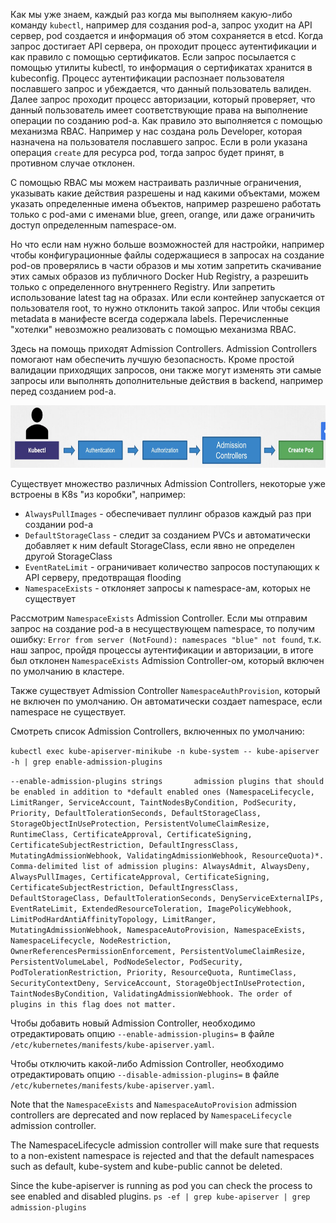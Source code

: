 Как мы уже знаем, каждый раз когда мы выполняем какую-либо команду `kubectl`, например для создания pod-а, запрос уходит на API сервер, pod создается и информация об этом сохраняется в etcd. Когда запрос достигает API сервера, он проходит процесс аутентификации и как правило с помощью сертификатов. Если запрос посылается с помощью утилиты kubectl, то информация о сертификатах хранится в kubeconfig.
Процесс аутентификации распознает пользователя пославшего запрос и убеждается, что данный пользователь валиден. Далее запрос проходит процесс авторизации, который проверяет, что данный пользователь имеет соответствующие права на выполнение операции по созданию pod-а. Как правило это выполняется с помощью механизма RBAC. Например у нас создана роль Developer, которая назначена на пользователя пославшего запрос. Если в роли указана операция `create` для ресурса pod, тогда запрос будет принят, в противном случае отклонен.

С помощью RBAC мы можем настраивать различные ограничения, указывать какие действия разрешены и над какими объектами, можем указать определенные имена объектов, например разрешено работать только с pod-ами с именами blue, green, orange, или даже ограничить доступ определенным namespace-ом.

Но что если нам нужно больше возможностей для настройки, например чтобы конфигурационные файлы содержащиеся в запросах на создание pod-ов проверялись в части образов и мы хотим запретить скачивание этих самых образов из публичного Docker Hub Registry, а разрешить только с определенного внутреннего Registry. Или запретить использование latest tag на образах. Или если контейнер запускается от пользователя root, то нужно отклонить такой запрос. Или чтобы секция metadata в манифесте всегда содержала labels. Перечисленные "хотелки" невозможно реализовать с помощью механизма RBAC.

Здесь на помощь приходят Admission Controllers. Admission Controllers помогают нам обеспечить лучшую безопасность. Кроме простой валидации приходящих запросов, они также могут изменять эти самые запросы или выполнять дополнительные действия в backend, например перед созданием pod-а.

<img src="image.png" width="800" height="100"><br>

Существует множество различных Admission Controllers, некоторые уже встроены в K8s "из коробки", например:
- `AlwaysPullImages` - обеспечивает пуллинг образов каждый раз при создании pod-а
- `DefaultStorageClass` - следит за созданием PVCs и автоматически добавляет к ним default StorageClass, если явно не определен другой StorageClass
- `EventRateLimit` - ограничивает количество запросов поступающих к API серверу, предотвращая flooding
- `NamespaceExists` - отклоняет запросы к namespace-ам, которых не существует

Рассмотрим `NamespaceExists` Admission Controller. Если мы отправим запрос на создание pod-а в несуществующем namespace, то получим ошибку: `Error from server (NotFound): namespaces "blue" not found`, т.к. наш запрос, пройдя процессы аутентификации и авторизации, в итоге был отклонен `NamespaceExists` Admission Controller-ом, который включен по умолчанию в кластере.

Также существует Admission Controller `NamespaceAuthProvision`, который не включен по умолчанию. Он автоматически создает namespace, если namespace не существует.

Смотреть список Admission Controllers, включенных по умолчанию:

`kubectl exec kube-apiserver-minikube -n kube-system -- kube-apiserver -h | grep enable-admission-plugins`

`--enable-admission-plugins strings       admission plugins that should be enabled in addition to *default enabled ones (NamespaceLifecycle, LimitRanger, ServiceAccount, TaintNodesByCondition, PodSecurity, Priority, DefaultTolerationSeconds, DefaultStorageClass, StorageObjectInUseProtection, PersistentVolumeClaimResize, RuntimeClass, CertificateApproval, CertificateSigning, CertificateSubjectRestriction, DefaultIngressClass, MutatingAdmissionWebhook, ValidatingAdmissionWebhook, ResourceQuota)*. Comma-delimited list of admission plugins: AlwaysAdmit, AlwaysDeny, AlwaysPullImages, CertificateApproval, CertificateSigning, CertificateSubjectRestriction, DefaultIngressClass, DefaultStorageClass, DefaultTolerationSeconds, DenyServiceExternalIPs, EventRateLimit, ExtendedResourceToleration, ImagePolicyWebhook, LimitPodHardAntiAffinityTopology, LimitRanger, MutatingAdmissionWebhook, NamespaceAutoProvision, NamespaceExists, NamespaceLifecycle, NodeRestriction, OwnerReferencesPermissionEnforcement, PersistentVolumeClaimResize, PersistentVolumeLabel, PodNodeSelector, PodSecurity, PodTolerationRestriction, Priority, ResourceQuota, RuntimeClass, SecurityContextDeny, ServiceAccount, StorageObjectInUseProtection, TaintNodesByCondition, ValidatingAdmissionWebhook. The order of plugins in this flag does not matter.`

Чтобы добавить новый Admission Controller, необходимо отредактировать опцию `--enable-admission-plugins=` в файле `/etc/kubernetes/manifests/kube-apiserver.yaml`.

Чтобы отключить какой-либо Admission Controller, необходимо отредактировать опцию `--disable-admission-plugins=` в файле `/etc/kubernetes/manifests/kube-apiserver.yaml`.

Note that the `NamespaceExists` and `NamespaceAutoProvision` admission controllers are deprecated and now replaced by `NamespaceLifecycle` admission controller.

The NamespaceLifecycle admission controller will make sure that requests to a non-existent namespace is rejected and that the default namespaces such as default, kube-system and kube-public cannot be deleted.

Since the kube-apiserver is running as pod you can check the process to see enabled and disabled plugins.
`ps -ef | grep kube-apiserver | grep admission-plugins`